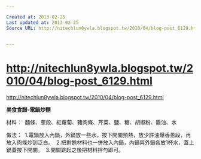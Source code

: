 ```yaml
---

Created at: 2013-02-25
Last updated at: 2013-02-25
Source URL: http://nitechlun8ywla.blogspot.tw/2010/04/blog-post_6129.html


---
```


# http://nitechlun8ywla.blogspot.tw/2010/04/blog-post_6129.html


<http://nitechlun8ywla.blogspot.tw/2010/04/blog-post_6129.html>

**美食食譜-電鍋炒麵**

材料： 
麵條、蔥段、紅蘿蔔、豬肉條、芹菜、鹽、糖、胡椒粉、醬油、水

做法： 
1.電鍋放入內鍋，外鍋放一些水，按下開關預熱，放少許油爆香蔥段，再放入肉條炒到泛白。 
2.把剩餘材料也一併放入內鍋，內鍋與外鍋各放1杯水，蓋上鍋蓋按下開關。 
3.開關跳起之後把材料拌勻即可。

